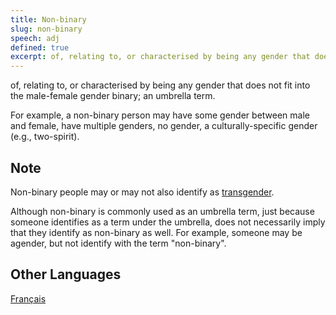 ```yaml
---
title: Non-binary
slug: non-binary
speech: adj
defined: true
excerpt: of, relating to, or characterised by being any gender that does not fit into the male-female gender binary; an umbrella term.
---
```


of, relating to, or characterised by being any gender that does not fit into the male-female gender binary; an umbrella term.

For example, a non-binary person may have some gender between male and female, have multiple genders, no gender, a culturally-specific gender (e.g., two-spirit).

## Note

Non-binary people may or may not also identify as [transgender](/definitions/transgender).

Although non-binary is commonly used as an umbrella term, just because someone identifies as a term under the umbrella, does not necessarily imply that they identify as non-binary as well. For example, someone may be agender, but not identify with the term "non-binary".

## Other Languages

[Français](/definitions/fr_FR/non-binaire)
